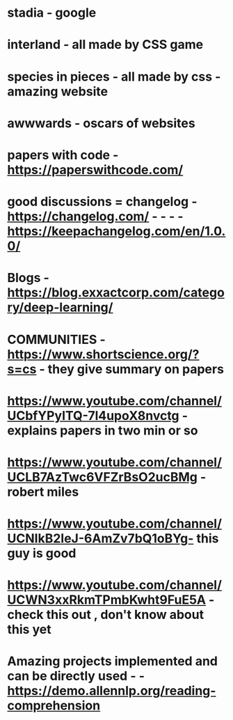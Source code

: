 # stadia - google
# interland  - all made by CSS game 
# species in pieces  - all made by css - amazing website
# awwwards - oscars of websites

# papers with code - https://paperswithcode.com/
# good discussions = changelog - https://changelog.com/  - - - - https://keepachangelog.com/en/1.0.0/

# Blogs - https://blog.exxactcorp.com/category/deep-learning/


# COMMUNITIES - https://www.shortscience.org/?s=cs - they give summary on papers
# https://www.youtube.com/channel/UCbfYPyITQ-7l4upoX8nvctg - explains papers in two min or so
# https://www.youtube.com/channel/UCLB7AzTwc6VFZrBsO2ucBMg - robert miles

# https://www.youtube.com/channel/UCNIkB2IeJ-6AmZv7bQ1oBYg- this guy is good

# https://www.youtube.com/channel/UCWN3xxRkmTPmbKwht9FuE5A - check this out , don't know about this yet

# Amazing projects implemented and can be directly used - - https://demo.allennlp.org/reading-comprehension